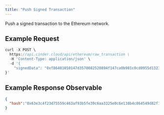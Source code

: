 ```yaml
---
title: "Push Signed Transaction"
---
```


Push a signed transaction to the Ethereum network.

## Example Request

```javascript
curl -X POST \
  https://api.cinder.cloud/api/ethereum/raw_transaction \
  -H 'Content-Type: application/json' \
  -d '{
	"signedData": "0xf86401850147d3570082520894f147ca0b981c0cd0955d1323db9980f4b43e9fed80801ca041b16c8202a0f16a09e330c51ad721f65b2cbd690fe76e8f7c5992e87d2790cca020bffcfb776dbdf5f6af137a0cdf9b71522d8df37a10b3c33b07984b83a13973"
}'
```

## Example Response Observable

```json
{
  "hash":"0x63e3c4f23d75559c463af93b5fe39c6aa3325e0c6e138b4c864549d82f1972d4"
}
```